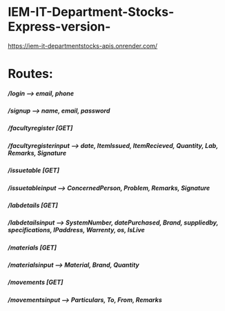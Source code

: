 # IEM-IT-Department-Stocks-Express-version-
https://iem-it-departmentstocks-apis.onrender.com/

# Routes:
##### /login --> email, phone
##### /signup --> name, email, password
##### /facultyregister [GET]
##### /facultyregisterinput --> date, ItemIssued, ItemRecieved, Quantity, Lab, Remarks, Signature
##### /issuetable [GET]
##### /issuetableinput --> ConcernedPerson, Problem, Remarks, Signature
##### /labdetails [GET]
##### /labdetailsinput --> SystemNumber, datePurchased, Brand, suppliedby, specifications, IPaddress, Warrenty, os, IsLive
##### /materials  [GET]
##### /materialsinput --> Material, Brand, Quantity
##### /movements  [GET]
##### /movementsinput --> Particulars, To, From, Remarks

